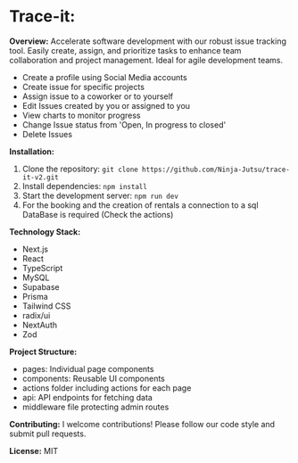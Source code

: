 # Trace-it:

**Overview:**
Accelerate software development with our robust issue tracking tool.
Easily create, assign, and prioritize tasks to enhance team collaboration and project management.
Ideal for agile development teams.

- Create a profile using Social Media accounts
- Create issue for specific projects
- Assign issue to a coworker or to yourself
- Edit Issues created by you or assigned to you
- View charts to monitor progress
- Change Issue status from 'Open, In progress to closed'
- Delete Issues

**Installation:**

1. Clone the repository: `git clone https://github.com/Ninja-Jutsu/trace-it-v2.git`
2. Install dependencies: `npm install`
3. Start the development server: `npm run dev`
4. For the booking and the creation of rentals a connection to a sql DataBase is required (Check the actions)

**Technology Stack:**

- Next.js
- React
- TypeScript
- MySQL
- Supabase
- Prisma
- Tailwind CSS
- radix/ui
- NextAuth
- Zod

**Project Structure:**

- pages: Individual page components
- components: Reusable UI components
- actions folder including actions for each page
- api: API endpoints for fetching data
- middleware file protecting admin routes

**Contributing:**
I welcome contributions! Please follow our code style and submit pull requests.

**License:**
MIT
